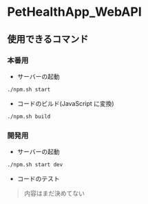 # PetHealthApp_WebAPI

## 使用できるコマンド

### 本番用

- サーバーの起動

```bash
./npm.sh start
```

- コードのビルド(JavaScript に変換)

```bash
./npm.sh build
```

### 開発用

- サーバーの起動

```bash
./npm.sh start dev
```

- コードのテスト

> 内容はまだ決めてない
